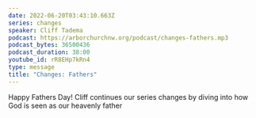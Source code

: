 ```yaml
---
date: 2022-06-20T03:43:10.663Z
series: changes
speaker: Cliff Tadema
podcast: https://arborchurchnw.org/podcast/changes-fathers.mp3
podcast_bytes: 36500436
podcast_duration: 38:00
youtube_id: rR8EHp7kRn4
type: message
title: "Changes: Fathers"
---
```

Happy Fathers Day! Cliff continues our series changes by diving into how God is seen as our heavenly father
